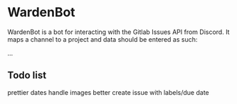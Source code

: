 # WardenBot

WardenBot is a bot for interacting with the Gitlab Issues API from Discord.
It maps a channel to a project and data should be entered as such:

...


## Todo list
prettier dates
handle images better
create issue with labels/due date